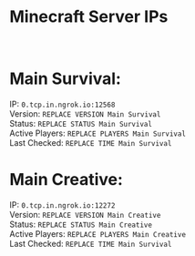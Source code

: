 
# Minecraft Server IPs

</br><h1>Main Survival:</h1>IP: `0.tcp.in.ngrok.io:12568` </br> Version: `REPLACE VERSION Main Survival` </br> Status: `REPLACE STATUS Main Survival` </br> Active Players: `REPLACE PLAYERS Main Survival` </br> Last Checked: `REPLACE TIME Main Survival`
</br><h1>Main Creative:</h1>IP: `0.tcp.in.ngrok.io:12272` </br> Version: `REPLACE VERSION Main Creative` </br> Status: `REPLACE STATUS Main Creative` </br> Active Players: `REPLACE PLAYERS Main Creative` </br> Last Checked: `REPLACE TIME Main Survival`
